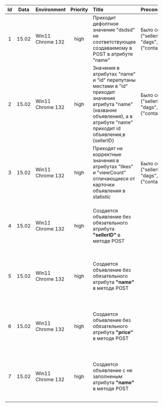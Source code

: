 | Id  | Data  | Environment | Priority | Title | Precondition  | Steps | Ex Result | Ac Result | Link |
| :-: | :---: | :-------- | :------: | :------------- | :----- | :---- | :-------- | :-------- | :--: |
| 1 | 15.02 | Win11 Chrome 132 | high | Приходит дефолтное значение "dsdsd" не соответствующее создаваемому в POST в атрибуте "name" | Было создано обьявление со значением {"sellerID":7777777,"name": "dags","price":1200,"statistics":{"contacts":12,"likes":1000,"viewCount":200}}|1) Отправка запроса GET api/1/:sellerID/item со значением sellerID 7777777| В объявлении приходит значение "name": "dags"|В объявлении приходит значение "name": "dsdsd"| [Link](https://drive.google.com/file/d/1MarivgJUHl_ZPc47NZNzMu6G_Kfq5fH5/view?usp=sharing) [Link](https://drive.google.com/file/d/1pnd_r7mRNKjyNEX1WmxF5m1O7agATAS5/view?usp=sharing)|
| 2 | 15.02 | Win11 Chrome 132 | high |Значения в атрибутах "name" и "id" перепутаны местами в "id" приходит значения атрибута "name"(название объявления), а в атрибуте "name" приходит id объявления,в {sellerID} |Было создано обьявление со значением {"sellerID": 7777777,"name": "dags","price":1200,"statistics":{"contacts":12,"likes":1000,"viewCount":200}}|1)Отправить запрос GET api/1/:sellerID/item со значением sellerID 7777777| В объявлении приходит значение "id": "41716fac-e332-4ac9-ac5c-66cdba227b0c","name": "dags"|В объявлении приходит значение "id": "dsdsd","name": "41716fac-e332-4ac9-ac5c-66cdba227b0c"| [Link](https://drive.google.com/file/d/1Khg-WwFnY_L1XhzBUS6rxW4T5x8v7s63/view?usp=sharing) [Link](https://drive.google.com/file/d/1Ade1I4rSsRVvuWTlkMeAZKSUgYWLA8hz/view?usp=sharing)|
| 3 | 15.02 | Win11 Chrome 132| high |Приходят не корректные значения в атрибутах "likes" и "viewCount" отличающиеся от карточки объявления в statistic |Было создано обьявление со значением {"sellerID": 7777777,"name": "dags","price":1200,"statistics":{"contacts":12,"likes":1000,"viewCount":200}}|1)Отправить запрос GET api/1/statistic/:id со значением id 41716fac-e332-4ac9-ac5c-66cdba227b0c |В объявлении приходит значение "contacts":12,"likes":1000,"viewCount":200| В объявлении приходит значение {"contacts": 12,"likes": 2000,"viewCount": 2200}| [Link](https://drive.google.com/file/d/1B_HSdmU-hs5JfExOolhliU7m3Rci6-ra/view?usp=sharing) [Link](https://drive.google.com/file/d/1XQzNHRZBlE9u47C80pGaIw9g2sZuq7dT/view?usp=sharing)|
| 4 | 15.02 | Win11 Chrome 132 | high | Создается объявление без обязательного атрибута __"sellerID"__ в методе POST | |1) Отправить запрос POST api/1/item с удаленным атрибутом __sellerID__ { "name": "11111111","price":1200,"statistics":{"contacts":12,"likes":400,"viewCount":200}}| Приходит код 400 и сообщение {"result": {"message": "","messages": {}},"status": "не передан объект - объявление"} | Приходит код 200 и сообщение "status": "Сохранили объявление - 0ce9a056-0b1a-4809-93d6-8740c7a4ab2d" |[Link](https://drive.google.com/file/d/1SeYqUX7lhsr4kzISbVZeNROQr1lmIROS/view?usp=sharing)|
| 5 | 15.02 | Win11 Chrome 132 | high | Создается объявление без обязательного атрибута __"name"__ в методе POST | |1) Отправить запрос POST api/1/item с удаленным атрибутом __"name"__ {"sellerID":7777777, "price":1200,"statistics":{"contacts":12,"likes":400,"viewCount":200}}| Приходит код 400 и сообщение {"result": {"message": "","messages": {}},"status": "не передан объект - объявление"} | Приходит код 200 и сообщение "status": "Сохранили объявление - 371b29ef-68d8-4a38-b8d7-3b6374cd4943" |[Link](https://drive.google.com/file/d/1OXY1htmaM6P-fC3Dt4jChpgPqXlqwI2b/view?usp=sharing)|
| 6 | 15.02 | Win11 Chrome 132 | high | Создается объявление без обязательного атрибута __"price"__ в методе POST | |1) Отправить запрос POST api/1/item с удаленным атрибутом __"price"__ {"sellerID":7777777,"name": "11111111", "statistics":{"contacts":12,"likes":400,"viewCount":200}}| Приходит код 400 и сообщение {"result": {"message": "","messages": {}},"status": "не передан объект - объявление"} | Приходит код 200 и сообщение "status": "Сохранили объявление - 6317e223-9fe0-49aa-bd6d-30cfcfee6f09"|[Link](https://drive.google.com/file/d/1UY6cTG7nvDtFz7BJJfMgMURW1VC3txfz/view?usp=sharing)|
| 7 | 15.02 | Win11 Chrome 132 | high | Создается объявление с не заполненым атрибута __"name"__ в методе POST | |1) Отправить запрос POST api/1/item с не заполненым атрибутом __"name"__ {"sellerID":7777777,"name": "","price":1200,"statistics":{"contacts":12,"likes":400,"viewCount":200}}| Приходит код 400 и сообщение {"result": {"message": "","messages": {}},"status": "не передан объект - объявление"} | Приходит код 200 и сообщение "status": "Сохранили объявление - 371b29ef-68d8-4a38-b8d7-3b6374cd4943" |[Link](https://drive.google.com/file/d/1lxlB_grLqz8mgoBC33VR37eKk5oe5XEV/view?usp=sharing)|
